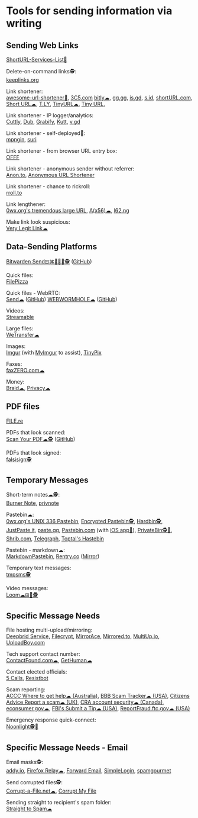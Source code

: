 
# Tools for sending information via writing

## Sending Web Links

[ShortURL-Services-List💩](https://github.com/sambokai/ShortURL-Services-List)

Delete-on-command links🕵️:  
[keeplinks.org](https://www.keeplinks.org/)

Link shortener:  
[awesome-url-shortener💩](https://github.com/738/awesome-url-shortener),
[3C5.com](https://3c5.com/)
[bitly☁](https://bitly.com/),
[gg.gg](http://gg.gg/),
[is.gd](https://www.is.gd/),
[s.id](https://home.s.id/),
[shortURL.com](https://shorturl.com/),
[Short URL☁](https://www.shorturl.at/),
[T.LY](https://t.ly/),
[TinyURL☁](https://tinyurl.com),
[Tiny URL](https://tiny.cc/),

Link shortener - IP logger/analytics:  
[Cuttly](https://cutt.ly/),
[Dub](https://dub.co/),
[Grabify](https://grabify.link/),
[Kutt](https://kutt.it/),
[v.gd](https://v.gd/)

Link shortener - self-deployed💾:  
[mpngin](https://github.com/thewalkingtoast/mpngin),
[suri](https://github.com/jstayton/suri)

Link shortener - from browser URL entry box:  
[OFFF](https://offf.to/)

Link shortener - anonymous sender without referrer:  
[Anon.to](https://anon.to/),
[Anonymous URL Shortener](https://anonymiz.com/shorten-url)

Link shortener - chance to rickroll:  
[rroll.to](https://rroll.to/)

Link lengthener:  
[0wx.org's tremendous large URL](https://www.0wx.org/0wx/?show=bigurl),
[A(x56)☁](https://aaa.aaaaaaaaaaaaaaaaaaaaaaaaaaaaaaaaaaaaaaaaaaaaaaaaaaaaaaaa.com/),
[l62.ng](https://loooooooooooooooooooooooooooooooooooooooooooooooooooooooooooooo.ng/)

Make link look suspicious:  
[Very Legit Link☁](https://verylegit.link/)

## Data-Sending Platforms

[Bitwarden Send⊞⌘🐧🍎🤖🕵️](https://bitwarden.com/products/send/) ([GitHub](https://github.com/bitwarden))

Quick files:  
[FilePizza](https://file.pizza/)

Quick files - WebRTC:  
[Send☁](https://send.vis.ee/) ([GitHub](https://github.com/timvisee/send))
[WEBWORMHOLE☁](https://webwormhole.io/) ([GitHub](https://github.com/saljam/webwormhole))

Videos:  
[Streamable](https://streamable.com/)

Large files:  
[WeTransfer☁](https://wetransfer.com/)

Images:  
[Imgur](https://imgur.com/) (with [MyImgur](https://myimgur.eden.fm/) to assist),
[TinyPix](https://tinypix.co.uk/)

Faxes:  
[faxZERO.com☁](https://faxzero.com/)

Money:  
[Braid☁](https://braid.co/),
[Privacy☁](https://privacy.com/)

## PDF files

[FILE.re](https://file.re/)

PDFs that look scanned:  
[Scan Your PDF☁🕵️](https://www.scanyourpdf.com/) ([GitHub](https://github.com/baicunko/scanyourpdf))

PDFs that look signed:  
[falsisign🕵️](https://gitlab.com/edouardklein/falsisign)

## Temporary Messages

Short-term notes☁🕵️:  
[Burner Note](https://burnernote.com/),
[privnote](https://privnote.com/)

Pastebin☁:  
[0wx.org's UNIX 336 Pastebin](https://www.0wx.org/0wx/?show=paste),
[Encrypted Pastebin🕵️](https://defuse.ca/pastebin.htm),
[Hardbin🕵️](https://hardbin.com/),
[JustPaste.it](https://justpaste.it/),
[paste.gg](https://paste.gg/),
[Pastebin.com](https://pastebin.com/) (with [iOS app🍎](https://github.com/jonluca/PasteBinApp)),
[PrivateBin🕵️💾](https://privatebin.info/),
[Shrib.com](https://shrib.com/),
[Telegraph](https://telegra.ph/),
[Toptal's Hastebin](https://www.toptal.com/developers/hastebin)

Pastebin - markdown☁:  
[MarkdownPastebin](https://markdownpastebin.com/),
[Rentry.co](https://rentry.co/) ([Mirror](https://rentry.org/))

Temporary text messages:  
[tmpsms🕵️](https://github.com/sdushantha/tmpsms)

Video messages:  
[Loom☁⊞🍎🕵️](https://www.loom.com/)

## Specific Message Needs

File hosting multi-upload/mirroring:  
[Deepbrid Service](https://www.deepbrid.com/service),
[Filecrypt](https://filecrypt.cc/),
[MirrorAce](https://mirrorace.com/),
[Mirrored.to](https://www.mirrored.to/),
[MultiUp.io](https://multiup.io/),
[UploadBoy.com](https://uploadboy.com/)

Tech support contact number:  
[ContactFound.com☁](https://contactfound.com/),
[GetHuman☁](https://gethuman.com/)

Contact elected officials:  
[5 Calls](https://5calls.org/),
[Resistbot](https://resist.bot/)

Scam reporting:  
[ACCC Where to get help☁ (Australia)](https://www.scamwatch.gov.au/get-help/where-to-get-help#report-scams-to-the-authorities),
[BBB Scam Tracker☁ (USA)](https://www.bbb.org/scamtracker/reportscam),
[Citizens Advice Report a scam☁ (UK)](https://www.citizensadvice.org.uk/consumer/scams/reporting-a-scam/),
[CRA account security☁ (Canada)](https://www.canada.ca/en/revenue-agency/corporate/security/protect-yourself-against-fraud.html),
[econsumer.gov☁](https://econsumer.gov/#crnt),
[FBI's Submit a Tip☁ (USA)](https://www.fbi.gov/tips),
[ReportFraud.ftc.gov☁ (USA)](https://reportfraud.ftc.gov/#/)

Emergency response quick-connect:  
[Noonlight🕵️🔌](https://www.noonlight.com/)

## Specific Message Needs - Email

Email masks🕵️:  
[addy.io](https://addy.io/),
[Firefox Relay☁](https://relay.firefox.com),
[Forward Email](https://forwardemail.net/),
[SimpleLogin](https://simplelogin.io/),
[spamgourmet](https://www.spamgourmet.com/)

Send corrupted files🕵️:  
[Corrupt-a-File.net☁](https://corrupt-a-file.net/),
[Corrupt My File](https://www.corruptmyfile.com/)

Sending straight to recipient's spam folder:  
[Straight to Spam☁](https://straight2spam.xyz/)
